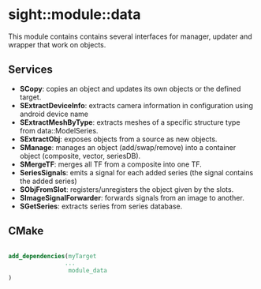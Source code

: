 # sight::module::data

This module contains contains several interfaces for manager, updater and wrapper that work on objects.

## Services

- **SCopy**: copies an object and updates its own objects or the defined target.
- **SExtractDeviceInfo**: extracts camera information in configuration using android device name
- **SExtractMeshByType**: extracts meshes of a specific structure type from data::ModelSeries.
- **SExtractObj**: exposes objects from a source as new objects.
- **SManage**: manages an object (add/swap/remove) into a container object (composite, vector, seriesDB).
- **SMergeTF**: merges all TF from a composite into one TF.
- **SeriesSignals**: emits a signal for each added series (the signal contains the added series)
- **SObjFromSlot**: registers/unregisters the object given by the slots.
- **SImageSignalForwarder**: forwards signals from an image to another.
- **SGetSeries**: extracts series from series database.

## CMake

```cmake

add_dependencies(myTarget 
                ...
                 module_data
)

```